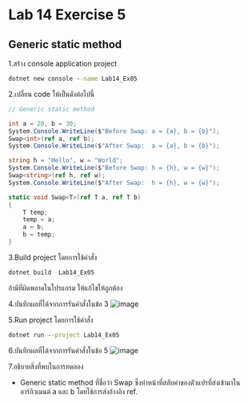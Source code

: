 # Lab 14 Exercise 5

## Generic static method

1.สร้าง console application project

```cmd
dotnet new console --name Lab14_Ex05
```

2.เปลี่ยน code ให้เป็นดังต่อไปนี้

```cs
// Generic static method

int a = 20, b = 30;
System.Console.WriteLine($"Before Swap: a = {a}, b = {b}");
Swap<int>(ref a, ref b);
System.Console.WriteLine($"After Swap:  a = {a}, b = {b}");

string h = "Hello", w = "World";
System.Console.WriteLine($"Before Swap: h = {h}, w = {w}");
Swap<string>(ref h, ref w);
System.Console.WriteLine($"After Swap:  h = {h}, w = {w}");

static void Swap<T>(ref T a, ref T b)
{
    T temp;
    temp = a;
    a = b;
    b = temp;
}
```

3.Build project โดยการใช้คำสั่ง

```cmd
dotnet build  Lab14_Ex05
```

ถ้ามีที่ผิดพลาดในโปรแกรม ให้แก้ไขให้ถูกต้อง

4.บันทึกผลที่ได้จากการรันคำสั่งในข้อ 3
![image](https://github.com/65030121natthamon/03376836-OOP-2566-Lab-14/assets/144195611/1332516e-d266-460c-a27b-5b9bc9d3d116)

5.Run project โดยการใช้คำสั่ง

```cmd
dotnet run --project Lab14_Ex05
```

6.บันทึกผลที่ได้จากการรันคำสั่งในข้อ 5
![image](https://github.com/65030121natthamon/03376836-OOP-2566-Lab-14/assets/144195611/e803d259-3895-4c45-8a4b-4725e65823e6)

7.อธิบายสิ่งที่พบในการทดลอง
- Generic static method ที่ชื่อว่า Swap<T> ซึ่งทำหน้าที่สลับค่าของตัวแปรที่ส่งเข้ามาในอาร์กิวเมนต์ a และ b โดยใช้การส่งอ้างอิง ref.
